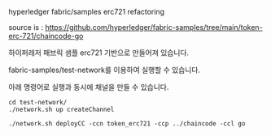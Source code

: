 hyperledger fabric/samples erc721 refactoring

source is :
https://github.com/hyperledger/fabric-samples/tree/main/token-erc-721/chaincode-go

하이퍼레저 패브릭 샘플 erc721 기반으로 만들어져 있습니다.

fabric-samples/test-network를 이용하여 실행할 수 있습니다.

아래 명령어로 실행과 동시에 채널을 만들 수 있습니다.
```
cd test-network/
./network.sh up createChannel
```


```
./network.sh deployCC -ccn token_erc721 -ccp ../chaincode -ccl go
```
